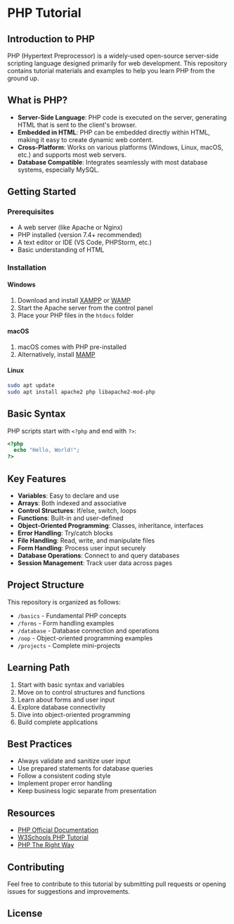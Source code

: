 # PHP Tutorial

## Introduction to PHP

PHP (Hypertext Preprocessor) is a widely-used open-source server-side scripting language designed primarily for web development. This repository contains tutorial materials and examples to help you learn PHP from the ground up.

## What is PHP?

- **Server-Side Language**: PHP code is executed on the server, generating HTML that is sent to the client's browser.
- **Embedded in HTML**: PHP can be embedded directly within HTML, making it easy to create dynamic web content.
- **Cross-Platform**: Works on various platforms (Windows, Linux, macOS, etc.) and supports most web servers.
- **Database Compatible**: Integrates seamlessly with most database systems, especially MySQL.

## Getting Started

### Prerequisites

- A web server (like Apache or Nginx)
- PHP installed (version 7.4+ recommended)
- A text editor or IDE (VS Code, PHPStorm, etc.)
- Basic understanding of HTML

### Installation

#### Windows

1. Download and install [XAMPP](https://www.apachefriends.org/index.html) or [WAMP](https://www.wampserver.com/en/)
2. Start the Apache server from the control panel
3. Place your PHP files in the `htdocs` folder

#### macOS

1. macOS comes with PHP pre-installed
2. Alternatively, install [MAMP](https://www.mamp.info/en/downloads/)

#### Linux

```bash
sudo apt update
sudo apt install apache2 php libapache2-mod-php
```

## Basic Syntax

PHP scripts start with `<?php` and end with `?>`:

```php
<?php
  echo "Hello, World!";
?>
```

## Key Features

- **Variables**: Easy to declare and use
- **Arrays**: Both indexed and associative
- **Control Structures**: If/else, switch, loops
- **Functions**: Built-in and user-defined
- **Object-Oriented Programming**: Classes, inheritance, interfaces
- **Error Handling**: Try/catch blocks
- **File Handling**: Read, write, and manipulate files
- **Form Handling**: Process user input securely
- **Database Operations**: Connect to and query databases
- **Session Management**: Track user data across pages

## Project Structure

This repository is organized as follows:

- `/basics` - Fundamental PHP concepts
- `/forms` - Form handling examples
- `/database` - Database connection and operations
- `/oop` - Object-oriented programming examples
- `/projects` - Complete mini-projects

## Learning Path

1. Start with basic syntax and variables
2. Move on to control structures and functions
3. Learn about forms and user input
4. Explore database connectivity
5. Dive into object-oriented programming
6. Build complete applications

## Best Practices

- Always validate and sanitize user input
- Use prepared statements for database queries
- Follow a consistent coding style
- Implement proper error handling
- Keep business logic separate from presentation

## Resources

- [PHP Official Documentation](https://www.php.net/docs.php)
- [W3Schools PHP Tutorial](https://www.w3schools.com/php/)
- [PHP The Right Way](https://phptherightway.com/)

## Contributing

Feel free to contribute to this tutorial by submitting pull requests or opening issues for suggestions and improvements.

## License
